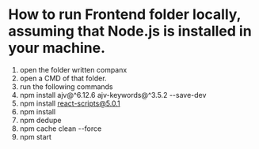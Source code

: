# How to run Frontend folder locally, assuming that Node.js is installed in your machine. 
1. open the folder written companx 
2. open a CMD of that folder. 
3. run the following commands 
  1. npm install ajv@^6.12.6 ajv-keywords@^3.5.2 --save-dev
  2. npm install react-scripts@5.0.1
  3. npm install
  4. npm dedupe
  5. npm cache clean --force
  6. npm start
